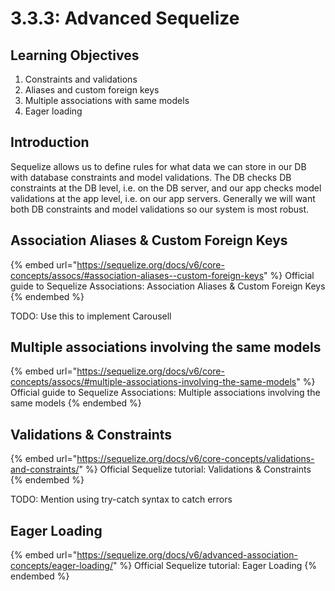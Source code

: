 # 3.3.3: Advanced Sequelize

## Learning Objectives

1. Constraints and validations
2. Aliases and custom foreign keys
3. Multiple associations with same models
4. Eager loading

## Introduction

Sequelize allows us to define rules for what data we can store in our DB with database constraints and model validations. The DB checks DB constraints at the DB level, i.e. on the DB server, and our app checks model validations at the app level, i.e. on our app servers. Generally we will want both DB constraints and model validations so our system is most robust.

## Association Aliases & Custom Foreign Keys

{% embed url="https://sequelize.org/docs/v6/core-concepts/assocs/#association-aliases--custom-foreign-keys" %}
Official guide to Sequelize Associations: Association Aliases & Custom Foreign Keys
{% endembed %}

TODO: Use this to implement Carousell

## Multiple associations involving the same models

{% embed url="https://sequelize.org/docs/v6/core-concepts/assocs/#multiple-associations-involving-the-same-models" %}
Official guide to Sequelize Associations: Multiple associations involving the same models
{% endembed %}

## Validations & Constraints

{% embed url="https://sequelize.org/docs/v6/core-concepts/validations-and-constraints/" %}
Official Sequelize tutorial: Validations & Constraints
{% endembed %}

TODO: Mention using try-catch syntax to catch errors

## Eager Loading

{% embed url="https://sequelize.org/docs/v6/advanced-association-concepts/eager-loading/" %}
Official Sequelize tutorial: Eager Loading
{% endembed %}
